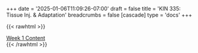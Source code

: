+++
date = '2025-01-06T11:09:26-07:00'
draft = false
title = 'KIN 335: Tissue Inj. & Adaptation'
breadcrumbs = false
[cascade]
    type = 'docs'
+++

{{< rawhtml >}}
    <div class="mx-auto mt-8 flex justify-center">
        <a class="w-auto mt-4 py-2 px-4 bg-blue-500 text-white font-semibold rounded-lg no-underline hover:bg-blue-600 focus:outline-none focus:ring-2 focus:ring-blue-500 focus:ring-opacity-50" href='/week1'>Week 1 Content</a>
    </div>
{{< /rawhtml >}}
